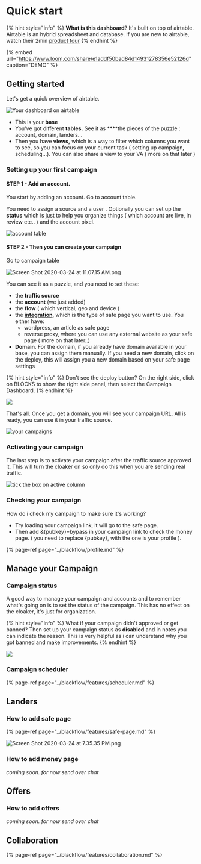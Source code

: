 # Quick start

{% hint style="info" %}
**What is this dashboard**? It's built on top of airtable. Airtable is an hybrid spreadsheet and database. If you are new to airtable, watch their 2min [product tour](https://airtable.com/product)
{% endhint %}

{% embed url="https://www.loom.com/share/e1addf50bad84d14931278356e52126d" caption="DEMO" %}

## Getting started

Let's get a quick overview of airtable.

![Your dashboard on airtable](https://raw.githubusercontent.com/blackhatflow/storage/master/2020/03/24-10-58-14-Screen%20Shot%202020-03-24%20at%2010.53.53%20AM.png)

* This is your **base**
* You've got different **tables.** See it as ****the pieces of the puzzle : account, domain, landers...
* Then you have **views,** which is a way to filter which columns you want to see, so you can focus on your current task \( setting up campaign, scheduling...\). You can also share a view to your VA \( more on that later \)

### Setting up your first campaign

#### STEP 1 - Add an account.

You start by adding an account. Go to account table.

You need to assign a source and a user . Optionally you can set up the **status** which is just to help you organize things \( which account are live, in review etc.. \) and the account pixel.

![account table](https://raw.githubusercontent.com/blackhatflow/storage/master/2020/03/24-11-03-55-Screen%20Shot%202020-03-24%20at%2011.03.17%20AM.png)



#### STEP 2 - Then you can create your campaign

Go to campaign table

![Screen Shot 2020-03-24 at 11.07.15 AM.png](https://raw.githubusercontent.com/blackhatflow/storage/master/2020/03/24-11-08-07-Screen%20Shot%202020-03-24%20at%2011.07.15%20AM.png)

You can see it as a puzzle, and you need to set these:

* the **traffic source**
* the **account** \(we just added\)
* the **flow** \( which vertical, geo and device \)
* the [**integration**](dashboard.md#integration), which is the type of safe page you want to use. You either have:
  *  wordpress, an article as safe page 
  *  reverse proxy, where you can use any external website as your safe page \( more on that later..\)
* **Domain**. For the domain, if you already have domain available in your base, you can assign them manually. If you need a new domain, click on the deploy, this will assign you a new domain based on your safe page settings

{% hint style="info" %}
Don't see the deploy button? On the right side, click on BLOCKS to show the right side panel, then select the Campaign Dashboard.
{% endhint %}

![](../.gitbook/assets/screen-shot-2020-04-07-at-10.07.30-am%20%281%29.png)

That's all. Once you get a domain, you will see your campaign URL. All is ready, you can use it in your traffic source.

![your campaigns](https://raw.githubusercontent.com/blackhatflow/storage/master/2020/03/24-11-11-46-Screen%20Shot%202020-03-24%20at%2011.11.41%20AM.png)



### Activating your campaign 

The last step is to activate your campaign after the traffic source approved it. This will turn the cloaker on so only do this when you are sending real traffic.

![tick the box on active column](https://raw.githubusercontent.com/blackhatflow/storage/master/2020/03/24-11-13-06-Screen%20Shot%202020-03-24%20at%2011.12.43%20AM.png)

### Checking your campaign

How do i check my campaign to make sure it's working?

* Try loading your campaign link, it will go to the safe page. 
* Then add &{pubkey}=bypass in your campaign link to check the money page. \( you need to replace {pubkey}, with the one is your profile \).



{% page-ref page="../blackflow/profile.md" %}



## Manage your Campaign

### Campaign status

A good way to manage your campaign and accounts and to remember what's going on is to set the status of the campaign. This has no effect on the cloaker, it's just for organization. 

{% hint style="info" %}
What if your campaign didn't approved or get banned? Then set up your campaign status as **disabled** and in notes you can indicate the reason. This is very helpful as i can understand why you got banned and make improvements.
{% endhint %}

![](../.gitbook/assets/screen-shot-2020-04-07-at-9.04.00-am%20%281%29.png)

### Campaign scheduler

{% page-ref page="../blackflow/features/scheduler.md" %}



## Landers

### How to add safe page

{% page-ref page="../blackflow/features/safe-page.md" %}



![Screen Shot 2020-03-24 at 7.35.35 PM.png](https://raw.githubusercontent.com/blackhatflow/storage/master/2020/03/25-15-24-00-Screen%20Shot%202020-03-24%20at%207.35.35%20PM.png)

### How to add money page

_coming soon. for now send over chat_

## Offers

### How to add offers

_coming soon. for now send over chat_

## Collaboration

{% page-ref page="../blackflow/features/collaboration.md" %}



### 

